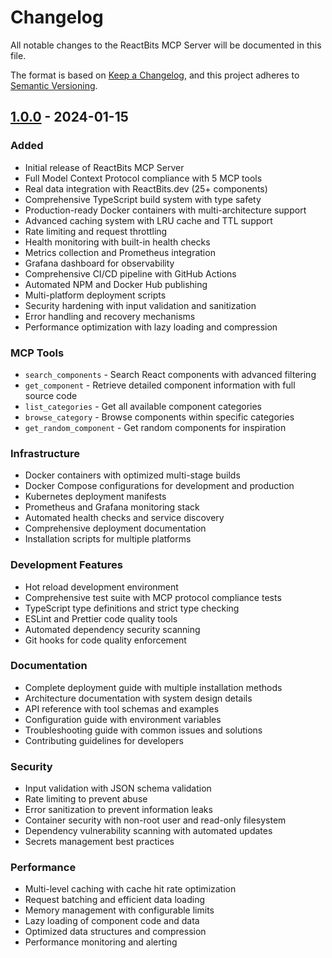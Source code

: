 # Changelog

All notable changes to the ReactBits MCP Server will be documented in this file.

The format is based on [Keep a Changelog](https://keepachangelog.com/en/1.0.0/),
and this project adheres to [Semantic Versioning](https://semver.org/spec/v2.0.0.html).

## [1.0.0] - 2024-01-15

### Added
- Initial release of ReactBits MCP Server
- Full Model Context Protocol compliance with 5 MCP tools
- Real data integration with ReactBits.dev (25+ components)
- Comprehensive TypeScript build system with type safety
- Production-ready Docker containers with multi-architecture support
- Advanced caching system with LRU cache and TTL support
- Rate limiting and request throttling
- Health monitoring with built-in health checks
- Metrics collection and Prometheus integration
- Grafana dashboard for observability
- Comprehensive CI/CD pipeline with GitHub Actions
- Automated NPM and Docker Hub publishing
- Multi-platform deployment scripts
- Security hardening with input validation and sanitization
- Error handling and recovery mechanisms
- Performance optimization with lazy loading and compression

### MCP Tools
- `search_components` - Search React components with advanced filtering
- `get_component` - Retrieve detailed component information with full source code
- `list_categories` - Get all available component categories
- `browse_category` - Browse components within specific categories
- `get_random_component` - Get random components for inspiration

### Infrastructure
- Docker containers with optimized multi-stage builds
- Docker Compose configurations for development and production
- Kubernetes deployment manifests
- Prometheus and Grafana monitoring stack
- Automated health checks and service discovery
- Comprehensive deployment documentation
- Installation scripts for multiple platforms

### Development Features
- Hot reload development environment
- Comprehensive test suite with MCP protocol compliance tests
- TypeScript type definitions and strict type checking
- ESLint and Prettier code quality tools
- Automated dependency security scanning
- Git hooks for code quality enforcement

### Documentation
- Complete deployment guide with multiple installation methods
- Architecture documentation with system design details
- API reference with tool schemas and examples
- Configuration guide with environment variables
- Troubleshooting guide with common issues and solutions
- Contributing guidelines for developers

### Security
- Input validation with JSON schema validation
- Rate limiting to prevent abuse
- Error sanitization to prevent information leaks
- Container security with non-root user and read-only filesystem
- Dependency vulnerability scanning with automated updates
- Secrets management best practices

### Performance
- Multi-level caching with cache hit rate optimization
- Request batching and efficient data loading
- Memory management with configurable limits
- Lazy loading of component code and data
- Optimized data structures and compression
- Performance monitoring and alerting

[1.0.0]: https://github.com/DavidHDev/react-bits/releases/tag/v1.0.0